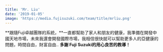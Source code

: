 ```yaml
---
title: 'Mr. Liu'
date: '2019-01-05'
image: 'https://media.fujisuzuki.com/team/title/mrliu.png'
---
```

**跟隨Fuji卓越團隊的系統，**一直都幫助了家人和朋友的健康，我準備在開發中國天地市場，未來我還會開發國際市場，我相信很快就可以幫助更多人的亞健康的問題，時間自由，財富自由.. **多謝 Fuji Suzuki的用心良苦的教導！**